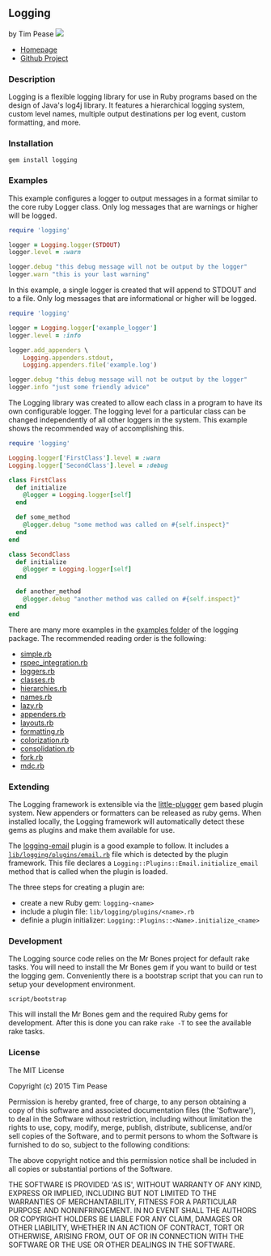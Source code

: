## Logging
by Tim Pease [![](https://secure.travis-ci.org/TwP/logging.png)](https://travis-ci.org/TwP/logging)

* [Homepage](http://rubygems.org/gems/logging)
* [Github Project](https://github.com/TwP/logging)

### Description

Logging is a flexible logging library for use in Ruby programs based on the
design of Java's log4j library. It features a hierarchical logging system,
custom level names, multiple output destinations per log event, custom
formatting, and more.

### Installation

```
gem install logging
```

### Examples

This example configures a logger to output messages in a format similar to the
core ruby Logger class. Only log messages that are warnings or higher will be
logged.

```ruby
require 'logging'

logger = Logging.logger(STDOUT)
logger.level = :warn

logger.debug "this debug message will not be output by the logger"
logger.warn "this is your last warning"
```

In this example, a single logger is created that will append to STDOUT and to a
file. Only log messages that are informational or higher will be logged.

```ruby
require 'logging'

logger = Logging.logger['example_logger']
logger.level = :info

logger.add_appenders \
    Logging.appenders.stdout,
    Logging.appenders.file('example.log')

logger.debug "this debug message will not be output by the logger"
logger.info "just some friendly advice"
```

The Logging library was created to allow each class in a program to have its
own configurable logger. The logging level for a particular class can be
changed independently of all other loggers in the system. This example shows
the recommended way of accomplishing this.

```ruby
require 'logging'

Logging.logger['FirstClass'].level = :warn
Logging.logger['SecondClass'].level = :debug

class FirstClass
  def initialize
    @logger = Logging.logger[self]
  end

  def some_method
    @logger.debug "some method was called on #{self.inspect}"
  end
end

class SecondClass
  def initialize
    @logger = Logging.logger[self]
  end

  def another_method
    @logger.debug "another method was called on #{self.inspect}"
  end
end
```

There are many more examples in the [examples folder](https://github.com/TwP/logging/tree/master/examples)
of the logging package. The recommended reading order is the following:

* [simple.rb](https://github.com/TwP/logging/blob/master/examples/simple.rb)
* [rspec_integration.rb](https://github.com/TwP/logging/blob/master/examples/rspec_integration.rb)
* [loggers.rb](https://github.com/TwP/logging/blob/master/examples/loggers.rb)
* [classes.rb](https://github.com/TwP/logging/blob/master/examples/classes.rb)
* [hierarchies.rb](https://github.com/TwP/logging/blob/master/examples/hierarchies.rb)
* [names.rb](https://github.com/TwP/logging/blob/master/examples/names.rb)
* [lazy.rb](https://github.com/TwP/logging/blob/master/examples/lazy.rb)
* [appenders.rb](https://github.com/TwP/logging/blob/master/examples/appenders.rb)
* [layouts.rb](https://github.com/TwP/logging/blob/master/examples/layouts.rb)
* [formatting.rb](https://github.com/TwP/logging/blob/master/examples/formatting.rb)
* [colorization.rb](https://github.com/TwP/logging/blob/master/examples/colorization.rb)
* [consolidation.rb](https://github.com/TwP/logging/blob/master/examples/consolidation.rb)
* [fork.rb](https://github.com/TwP/logging/blob/master/examples/fork.rb)
* [mdc.rb](https://github.com/TwP/logging/blob/master/examples/mdc.rb)

### Extending

The Logging framework is extensible via the [little-plugger](https://github.com/twp/little-plugger)
gem based plugin system. New appenders or formatters can be released as ruby
gems. When installed locally, the Logging framework will automatically detect
these gems as plugins and make them available for use.

The [logging-email](https://github.com/twp/logging-email) plugin is a good
example to follow. It includes a [`lib/logging/plugins/email.rb`](https://github.com/twp/logging-email/tree/master/lib/logging/plugins/email.rb)
file which is detected by the plugin framework. This file declares a
`Logging::Plugins::Email.initialize_email` method that is called when the plugin
is loaded.

The three steps for creating a plugin are:

* create a new Ruby gem: `logging-<name>`
* include a plugin file: `lib/logging/plugins/<name>.rb`
* definie a plugin initializer: `Logging::Plugins::<Name>.initialize_<name>`

### Development

The Logging source code relies on the Mr Bones project for default rake tasks.
You will need to install the Mr Bones gem if you want to build or test the
logging gem. Conveniently there is a bootstrap script that you can run to setup
your development environment.

```
script/bootstrap
```

This will install the Mr Bones gem and the required Ruby gems for development.
After this is done you can rake `rake -T` to see the available rake tasks.

### License

The MIT License

Copyright (c) 2015 Tim Pease

Permission is hereby granted, free of charge, to any person obtaining
a copy of this software and associated documentation files (the
'Software'), to deal in the Software without restriction, including
without limitation the rights to use, copy, modify, merge, publish,
distribute, sublicense, and/or sell copies of the Software, and to
permit persons to whom the Software is furnished to do so, subject to
the following conditions:

The above copyright notice and this permission notice shall be
included in all copies or substantial portions of the Software.

THE SOFTWARE IS PROVIDED 'AS IS', WITHOUT WARRANTY OF ANY KIND,
EXPRESS OR IMPLIED, INCLUDING BUT NOT LIMITED TO THE WARRANTIES OF
MERCHANTABILITY, FITNESS FOR A PARTICULAR PURPOSE AND NONINFRINGEMENT.
IN NO EVENT SHALL THE AUTHORS OR COPYRIGHT HOLDERS BE LIABLE FOR ANY
CLAIM, DAMAGES OR OTHER LIABILITY, WHETHER IN AN ACTION OF CONTRACT,
TORT OR OTHERWISE, ARISING FROM, OUT OF OR IN CONNECTION WITH THE
SOFTWARE OR THE USE OR OTHER DEALINGS IN THE SOFTWARE.

